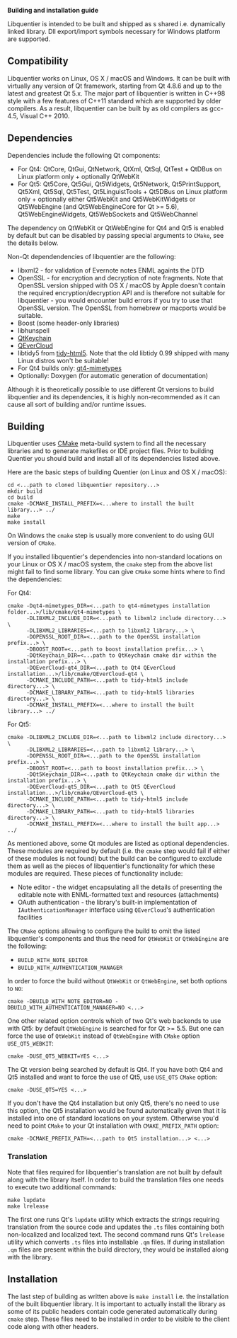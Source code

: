 **Building and installation guide**

Libquentier is intended to be built and shipped as s shared i.e. dynamically linked library. Dll export/import symbols necessary for Windows platform are supported.

## Compatibility

Libquentier works on Linux, OS X / macOS and Windows. It can be built with virtually any version of Qt framework,
starting from Qt 4.8.6 and up to the latest and greatest Qt 5.x. The major part of libquentier is written in C++98 style
with a few features of C++11 standard which are supported by older compilers. As a result, libquentier can be built
by as old compilers as gcc-4.5, Visual C++ 2010.

## Dependencies

Dependencies include the following Qt components:
 * For Qt4: QtCore, QtGui, QtNetwork, QtXml, QtSql, QtTest + QtDBus on Linux platform only + optionally QtWebKit
 * For Qt5: Qt5Core, Qt5Gui, Qt5Widgets, Qt5Network, Qt5PrintSupport, Qt5Xml, Qt5Sql, Qt5Test, Qt5LinguistTools + Qt5DBus on Linux platform only + optionally either Qt5WebKit and Qt5WebKitWidgets or Qt5WebEngine (and Qt5WebEngineCore for Qt >= 5.6), Qt5WebEngineWidgets, Qt5WebSockets and Qt5WebChannel

The dependency on QtWebKit or QtWebEngine for Qt4 and Qt5 is enabled by default but can be disabled by passing special arguments to `CMake`, see the details below.

Non-Qt dependendencies of libquentier are the following:
 * libxml2 - for validation of Evernote notes ENML againts the DTD
 * OpenSSL - for encryption and decryption of note fragments. Note that OpenSSL version shipped with OS X / macOS by Apple doesn't contain the required encryption/decryption API and is therefore not suitable for libquentier - you would encounter build errors if you try to use that OpenSSL version. The OpenSSL from homebrew or macports would be suitable.
 * Boost (some header-only libraries)
 * libhunspell
 * [QtKeychain](https://github.com/frankosterfeld/qtkeychain)
 * [QEverCloud](https://github.com/d1vanov/QEverCloud)
 * libtidy5 from [tidy-html5](https://github.com/htacg/tidy-html5). Note that the old libtidy 0.99 shipped with many Linux distros won't be suitable!
 * For Qt4 builds only: [qt4-mimetypes](https://github.com/d1vanov/qt4-mimetypes)
 * Optionally: Doxygen (for automatic generation of documentation)

Although it is theoretically possible to use different Qt versions to build libquentier and its dependencies, it is highly
non-recommended as it can cause all sort of building and/or runtime issues.

## Building

Libquentier uses [CMake](https://cmake.org) meta-build system to find all the necessary libraries and to generate makefiles
or IDE project files. Prior to building Quentier you should build and install all of its dependencies listed above.

Here are the basic steps of building Quentier (on Linux and OS X / macOS):
```
cd <...path to cloned libquentier repository...>
mkdir build
cd build
cmake -DCMAKE_INSTALL_PREFIX=<...where to install the built library...> ../
make
make install
```

On Windows the `cmake` step is usually more convenient to do using GUI version of `CMake`.
	
If you installed libquentier's dependencies into non-standard locations on your Linux or OS X / macOS system, the `cmake` step
from the above list might fail to find some library. You can give `CMake` some hints where to find the dependencies:

For Qt4:
```
cmake -Dqt4-mimetypes_DIR=<...path to qt4-mimetypes installation folder...>/lib/cmake/qt4-mimetypes \
      -DLIBXML2_INCLUDE_DIR=<...path to libxml2 include directory...> \
      -DLIBXML2_LIBRARIES=<...path to libxml2 library...> \
      -DOPENSSL_ROOT_DIR=<...path to the OpenSSL installation prefix...> \
      -DBOOST_ROOT=<...path to boost installation prefix...> \
      -DQtKeychain_DIR=<...path to QtKeychain cmake dir within the installation prefix...> \
      -DQEverCloud-qt4_DIR=<...path to Qt4 QEverCloud installation...>/lib/cmake/QEverCloud-qt4 \
      -DCMAKE_INCLUDE_PATH=<...path to tidy-html5 include directory...> \
      -DCMAKE_LIBRARY_PATH=<...path to tidy-html5 libraries directory...> \
      -DCMAKE_INSTALL_PREFIX=<...where to install the built library...> ../
```
For Qt5:
```
cmake -DLIBXML2_INCLUDE_DIR=<...path to libxml2 include directory...> \
      -DLIBXML2_LIBRARIES=<...path to libxml2 library...> \
      -DOPENSSL_ROOT_DIR=<...path to the OpenSSL installation prefix...> \
      -DBOOST_ROOT=<...path to boost installation prefix...> \
      -DQt5Keychain_DIR=<...path to QtKeychain cmake dir within the installation prefix...> \
      -DQEverCloud-qt5_DIR=<...path to Qt5 QEverCloud installation...>/lib/cmake/QEverCloud-qt5 \
      -DCMAKE_INCLUDE_PATH=<...path to tidy-html5 include directory...> \
      -DCMAKE_LIBRARY_PATH=<...path to tidy-html5 libraries directory...> \
      -DCMAKE_INSTALL_PREFIX=<...where to install the built app...> ../
```

As mentioned above, some Qt modules are listed as optional dependencies. These modules are required by default (i.e. the `cmake` step would fail if either of these modules is not found) but the build can be configured to exclude them as well as the pieces of libquentier's functionality for which these modules are required.
These pieces of functionality include:
 * Note editor - the widget encapsulating all the details of presenting the editable note with ENML-formatted text and resources (attachments)
 * OAuth authentication - the library's built-in implementation of `IAuthenticationManager` interface using `QEverCloud`'s authentication facilities

The `CMake` options allowing to configure the build to omit the listed libquentier's components and thus the need for `QtWebKit` or `QtWebEngine` are the following:
 * `BUILD_WITH_NOTE_EDITOR`
 * `BUILD_WITH_AUTHENTICATION_MANAGER`

In order to force the build without `QtWebKit` or `QtWebEngine`, set both options to `NO`:
```
cmake -DBUILD_WITH_NOTE_EDITOR=NO -DBUILD_WITH_AUTHENTICATION_MANAGER=NO <...>
```

One other related option controls which of two Qt's web backends to use with Qt5: by default `QtWebEngine` is searched for for Qt >= 5.5. But one can force the use of `QtWebKit` instead of `QtWebEngine` with `CMake` option `USE_QT5_WEBKIT`:
```
cmake -DUSE_QT5_WEBKIT=YES <...>
```

The Qt version being searched by default is Qt4. If you have both Qt4 and Qt5 installed and want to force the use of Qt5, use `USE_QT5` `CMake` option:
```
cmake -DUSE_QT5=YES <...>
```

If you don't have the Qt4 installation but only Qt5, there's no need to use this option, the Qt5 installation would be found automatically given that it is installed into one of standard locations on your system. Otherwise you'd need to point `CMake` to your Qt installation with `CMAKE_PREFIX_PATH` option:
```
cmake -DCMAKE_PREFIX_PATH=<...path to Qt5 installation...> <...>
```

### Translation

Note that files required for libquentier's translation are not built by default along with the library itself. In order to build
the translation files one needs to execute two additional commands:
```
make lupdate
make lrelease
```
The first one runs Qt's `lupdate` utility which extracts the strings requiring translation from the source code and updates
the `.ts` files containing both non-localized and localized text. The second command runs Qt's `lrelease` utility which
converts `.ts` files into installable `.qm` files. If during installation `.qm` files are present within the build directory,
they would be installed along with the library.

## Installation

The last step of building as written above is `make install` i.e. the installation of the built libquentier library. It is important
to actually install the library as some of its public headers contain code generated automatically during `cmake` step. These files
need to be installed in order to be visible to the client code along with other headers.
